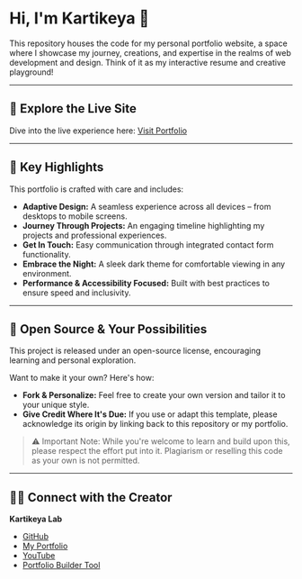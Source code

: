 # Hi, I'm Kartikeya 🌺 

This repository houses the code for my personal portfolio website, a space where I showcase my journey, creations, and expertise in the realms of web development and design. Think of it as my interactive resume and creative playground!

---

## 🚀 Explore the Live Site

Dive into the live experience here: [Visit Portfolio](http://kartikeyalab.github.io/kartikeya)

---

## 🌟 Key Highlights

This portfolio is crafted with care and includes:

* **Adaptive Design:** A seamless experience across all devices – from desktops to mobile screens.
* **Journey Through Projects:** An engaging timeline highlighting my projects and professional experiences.
* **Get In Touch:** Easy communication through integrated contact form functionality.
* **Embrace the Night:** A sleek dark theme for comfortable viewing in any environment.
* **Performance & Accessibility Focused:** Built with best practices to ensure speed and inclusivity.

---

## 📜 Open Source & Your Possibilities

This project is released under an open-source license, encouraging learning and personal exploration.

Want to make it your own? Here's how:

* **Fork & Personalize:** Feel free to create your own version and tailor it to your unique style.
* **Give Credit Where It's Due:** If you use or adapt this template, please acknowledge its origin by linking back to this repository or my portfolio.

> ⚠️ Important Note: While you're welcome to learn and build upon this, please respect the effort put into it. Plagiarism or reselling this code as your own is not permitted.

---

## 🧑‍💻 Connect with the Creator

**Kartikeya Lab**

* [GitHub](https://github.com/kartikeyalab)
* [My Portfolio](http://kartikeyalab.github.io/kartikeya)
* [YouTube](https://www.youtube.com/@clever-ways)
* [Portfolio Builder Tool](https://kartikeyalab.github.io/PortfolioBuilder/)
